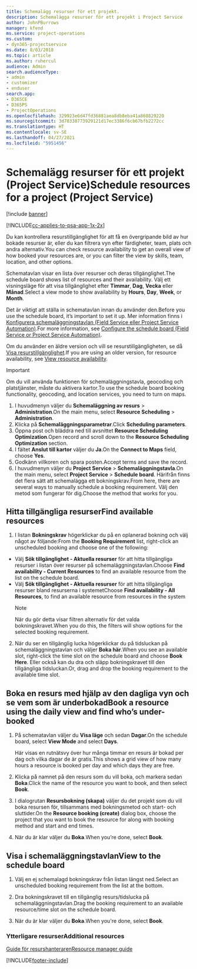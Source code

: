 ```yaml
---
title: Schemalägg resurser för ett projekt.
description: Schemalägga resurser för ett projekt i Project Service
author: JohnPBurrows
manager: kfend
ms.service: project-operations
ms.custom:
- dyn365-projectservice
ms.date: 8/03/2018
ms.topic: article
ms.author: ruhercul
audience: Admin
search.audienceType:
- admin
- customizer
- enduser
search.app:
- D365CE
- D365PS
- ProjectOperations
ms.openlocfilehash: 329923e6d47fd36881aea8db8eba41a868829220
ms.sourcegitcommit: 3d78338773929121d17ec3386f6cb67bfb2272cc
ms.translationtype: HT
ms.contentlocale: sv-SE
ms.lasthandoff: 04/27/2021
ms.locfileid: "5951456"
---
```

# <a name="schedule-resources-for-a-project-project-service"></a><span data-ttu-id="51c3d-103">Schemalägg resurser för ett projekt (Project Service)</span><span class="sxs-lookup"><span data-stu-id="51c3d-103">Schedule resources for a project (Project Service)</span></span>

[!include [banner](../includes/psa-now-project-operations.md)]

[!INCLUDE[cc-applies-to-psa-app-1x-2x](../includes/cc-applies-to-psa-app-1x-2x.md)]

<span data-ttu-id="51c3d-104">Du kan kontrollera resurstillgänglighet för att få en övergripande bild av hur bokade resurser är, eller du kan filtrera vyn efter färdigheter, team, plats och andra alternativ.</span><span class="sxs-lookup"><span data-stu-id="51c3d-104">You can check resource availability to get an overall view of how booked your resources are, or you can filter the view by skills, team, location, and other options.</span></span>  
  
<span data-ttu-id="51c3d-105">Schematavlan visar en lista över resurser och deras tillgänglighet.</span><span class="sxs-lookup"><span data-stu-id="51c3d-105">The schedule board shows list of resources and their availability.</span></span> <span data-ttu-id="51c3d-106">Välj ett visningsläge för att visa tillgänglighet efter **Timmar**, **Dag**, **Vecka** eller **Månad**.</span><span class="sxs-lookup"><span data-stu-id="51c3d-106">Select a view mode to show availability by **Hours**, **Day**, **Week**, or **Month**.</span></span>  
  
<span data-ttu-id="51c3d-107">Det är viktigt att ställa in schematavlan innan du använder den.</span><span class="sxs-lookup"><span data-stu-id="51c3d-107">Before you use the schedule board, it’s important to set it up.</span></span> <span data-ttu-id="51c3d-108">Mer information finns i [Konfigurera schemaläggningstavlan (Field Service eller Project Service Automation)](/dynamics365/field-service/configure-schedule-board).</span><span class="sxs-lookup"><span data-stu-id="51c3d-108">For more information, see [Configure the schedule board (Field Service or Project Service Automation)](/dynamics365/field-service/configure-schedule-board).</span></span>
  
<span data-ttu-id="51c3d-109">Om du använder en äldre version och vill se resurstillgängligheten, se då [Visa resurstillgänglighet](../psa/view-resource-availability.md).</span><span class="sxs-lookup"><span data-stu-id="51c3d-109">If you are using an older version, for resource availability, see [View resource availability](../psa/view-resource-availability.md).</span></span>  

> [!IMPORTANT]
>  <span data-ttu-id="51c3d-110">Om du vill använda funktionen för schemaläggningstavla, geocoding och platstjänster, måste du aktivera kartor.</span><span class="sxs-lookup"><span data-stu-id="51c3d-110">To use the schedule board booking functionality, geocoding, and location services, you need to turn on maps.</span></span>  
> 
> 1. <span data-ttu-id="51c3d-111">I huvudmenyn väljer du **Schemaläggning av resurs** > **Administration**.</span><span class="sxs-lookup"><span data-stu-id="51c3d-111">On the main menu, select **Resource Scheduling** > **Administration**.</span></span>  
> 2. <span data-ttu-id="51c3d-112">Klicka på **Schemaläggningsparametrar**.</span><span class="sxs-lookup"><span data-stu-id="51c3d-112">Click **Scheduling parameters**.</span></span>  
> 3. <span data-ttu-id="51c3d-113">Öppna post och bläddra ned till avsnittet **Resource Scheduling Optimization**.</span><span class="sxs-lookup"><span data-stu-id="51c3d-113">Open record and scroll down to the **Resource Scheduling Optimization** section.</span></span>  
> 4. <span data-ttu-id="51c3d-114">I fältet **Anslut till kartor** väljer du **Ja**.</span><span class="sxs-lookup"><span data-stu-id="51c3d-114">On the **Connect to Maps** field, choose **Yes**.</span></span>  
> 5. <span data-ttu-id="51c3d-115">Godkänn villkoren och spara posten.</span><span class="sxs-lookup"><span data-stu-id="51c3d-115">Accept terms and save the record.</span></span>  
> 6. <span data-ttu-id="51c3d-116">I huvudmenyn väljer du **Project Service** > **Schemaläggningstavla**.</span><span class="sxs-lookup"><span data-stu-id="51c3d-116">On the main menu, select **Project Service** > **Schedule board**.</span></span> <span data-ttu-id="51c3d-117">Härifrån finns det flera sätt att schemalägga ett bokningskrav.</span><span class="sxs-lookup"><span data-stu-id="51c3d-117">From here, there are several ways to manually schedule a booking requirement.</span></span> <span data-ttu-id="51c3d-118">Välj den metod som fungerar för dig.</span><span class="sxs-lookup"><span data-stu-id="51c3d-118">Choose the method that works for you.</span></span>
  
## <a name="find-available-resources"></a><span data-ttu-id="51c3d-119">Hitta tillgängliga resurser</span><span class="sxs-lookup"><span data-stu-id="51c3d-119">Find available resources</span></span>

1.  <span data-ttu-id="51c3d-120">I listan **Bokningskrav** högerklickar du på en oplanerad bokning och välj något av följande:</span><span class="sxs-lookup"><span data-stu-id="51c3d-120">From the **Booking Requirement** list, right-click an unscheduled booking and choose one of the following:</span></span>  
  
- <span data-ttu-id="51c3d-121">Välj **Sök tillgänglighet - Aktuella resurser** för att hitta tillgängliga resurser i listan över resurser på schemaläggningstavlan.</span><span class="sxs-lookup"><span data-stu-id="51c3d-121">Choose **Find availability - Current Resources** to find an available resource from the list on the schedule board.</span></span>  
- <span data-ttu-id="51c3d-122">Välj **Sök tillgänglighet - Aktuella resurser** för att hitta tillgängliga resurser bland resurserna i systemet</span><span class="sxs-lookup"><span data-stu-id="51c3d-122">Choose **Find availability - All Resources**, to find an available resource from resources in the system</span></span>  
   > [!NOTE]
   >  <span data-ttu-id="51c3d-123">När du gör detta visar filtren alternativ för det valda bokningskravet.</span><span class="sxs-lookup"><span data-stu-id="51c3d-123">When you do this, the filters will show options for the selected booking requirement.</span></span>  
  
2. <span data-ttu-id="51c3d-124">När du ser en tillgänglig lucka högerklickar du på tidsluckan på schemaläggningstavlan och väljer **Boka här**.</span><span class="sxs-lookup"><span data-stu-id="51c3d-124">When you see an available slot, right-click the time slot on the schedule board and choose **Book Here**.</span></span> <span data-ttu-id="51c3d-125">Eller också kan du dra och släpp bokningskravet till den tillgängliga tidsluckan.</span><span class="sxs-lookup"><span data-stu-id="51c3d-125">Or, drag and drop the booking requirement to the available time slot.</span></span>  
  

## <a name="book-a-resource-using-the-daily-view-and-find-whos-under-booked"></a><span data-ttu-id="51c3d-126">Boka en resurs med hjälp av den dagliga vyn och se vem som är underbokad</span><span class="sxs-lookup"><span data-stu-id="51c3d-126">Book a resource using the daily view and find who’s under-booked</span></span>
  
1.  <span data-ttu-id="51c3d-127">På schematavlan väljer du **Visa läge** och sedan **Dagar**.</span><span class="sxs-lookup"><span data-stu-id="51c3d-127">On the schedule board, select **View Mode** and select **Days**.</span></span>  
  
    <span data-ttu-id="51c3d-128">Här visas en rutnätsvy över hur många timmar en resurs är bokad per dag och vilka dagar de är gratis.</span><span class="sxs-lookup"><span data-stu-id="51c3d-128">This shows a grid view of how many hours a resource is booked per day and which days they are free.</span></span>  
  
2.  <span data-ttu-id="51c3d-129">Klicka på namnet på den resurs som du vill boka, och markera sedan **Boka**.</span><span class="sxs-lookup"><span data-stu-id="51c3d-129">Click the name of the resource you want to book, and then select **Book**.</span></span>  
  
3.  <span data-ttu-id="51c3d-130">I dialogrutan **Resursbokning (skapa)** väljer du det projekt som du vill boka resursen för, tillsammans med bokningsmetod och start- och sluttider.</span><span class="sxs-lookup"><span data-stu-id="51c3d-130">On the **Resource booking (create)** dialog box, choose the project that you want to book the resource for along with booking method and start and end times.</span></span>  
  
4.  <span data-ttu-id="51c3d-131">När du är klar väljer du **Boka**.</span><span class="sxs-lookup"><span data-stu-id="51c3d-131">When you’re done, select **Book**.</span></span>  
  
## <a name="view-to-the-schedule-board"></a><span data-ttu-id="51c3d-132">Visa i schemaläggningstavlan</span><span class="sxs-lookup"><span data-stu-id="51c3d-132">View to the schedule board</span></span>
  
1.  <span data-ttu-id="51c3d-133">Välj en ej schemalagd bokningskrav från listan längst ned.</span><span class="sxs-lookup"><span data-stu-id="51c3d-133">Select an unscheduled booking requirement from the list at the bottom.</span></span>  
  
2.  <span data-ttu-id="51c3d-134">Dra bokningskravet till en tillgänglig resurs/tidslucka på schemaläggningstavlan.</span><span class="sxs-lookup"><span data-stu-id="51c3d-134">Drag the booking requirement to an available resource/time slot on the schedule board.</span></span>  
  
3.  <span data-ttu-id="51c3d-135">När du är klar väljer du **Boka**.</span><span class="sxs-lookup"><span data-stu-id="51c3d-135">When you're done, select **Book**.</span></span>  
  
### <a name="additional-resources"></a><span data-ttu-id="51c3d-136">Ytterligare resurser</span><span class="sxs-lookup"><span data-stu-id="51c3d-136">Additional resources</span></span>  
 [<span data-ttu-id="51c3d-137">Guide för resurshanteraren</span><span class="sxs-lookup"><span data-stu-id="51c3d-137">Resource manager guide</span></span>](../psa/resource-manager-guide.md)


[!INCLUDE[footer-include](../includes/footer-banner.md)]